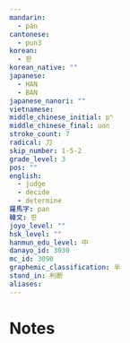 ```yaml
---
mandarin:
  - pàn
cantonese:
  - pun3
korean:
  - 판
korean_native: ""
japanese:
  - HAN
  - BAN
japanese_nanori: ""
vietnamese:
middle_chinese_initial: pʰ
middle_chinese_final: uɑn
stroke_count: 7
radical: 刀
skip_number: 1-5-2
grade_level: 3
pos: ""
english:
  - judge
  - decide
  - determine
羅馬字: pan
韓文: 판
joyo_level: ""
hsk_level: ""
hanmun_edu_level: 中
danayo_id: 3030
mc_id: 3090
graphemic_classification: 半
stand_in: 判断
aliases:
---
```


# Notes
